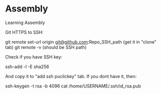 # Assembly
Learning Assembly

Git HTTPS to SSH:

git remote set-url origin git@github.com:Repo_SSH_path (get it in "clone" tab)
git remote -v (should be SSH path)

Check if you have SSH key:

ssh-add -l -E sha256

And copy it to "add ssh puclickey" tab.
If you dont have it, then:

ssh-keygen -t rsa -b 4096
cat /home/USERNAME/.ssh/id_rsa.pub
